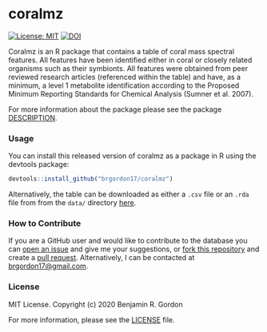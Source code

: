 
<!-- README.md is generated from README.Rmd. Please edit that file -->

# coralmz

<!-- badges: start -->

[![License:
MIT](https://img.shields.io/badge/License-MIT-yellow.svg)](https://opensource.org/licenses/MIT)
[![DOI](https://zenodo.org/badge/189739944.svg)](https://zenodo.org/badge/latestdoi/189739944)
<!-- badges: end -->

Coralmz is an R package that contains a table of coral mass spectral
features. All features have been identified either in coral or closely
related organisms such as their symbionts. All features were obtained
from peer reviewed research articles (referenced within the table) and
have, as a minimum, a level 1 metabolite identification according to the
Proposed Minimum Reporting Standards for Chemical Analysis (Sumner et
al. 2007).

For more information about the package please see the package
[DESCRIPTION](DESCRIPTION).

### Usage

You can install this released version of coralmz as a package in R using
the devtools package:

``` r
devtools::install_github("brgordon17/coralmz")
```

Alternatively, the table can be downloaded as either a `.csv` file or an
`.rda` file from from the `data/` directory [here](data/).

### How to Contribute

If you are a GitHub user and would like to contribute to the database
you can [open an
issue](https://help.github.com/en/articles/creating-an-issue) and give
me your suggestions, or [fork this
repository](https://help.github.com/en/articles/fork-a-repo) and create
a [pull
request](https://help.github.com/en/articles/creating-a-pull-request).
Alternatively, I can be contacted at <brgordon17@gmail.com>.

### License

MIT License. Copyright (c) 2020 Benjamin R. Gordon

For more information, please see the [LICENSE](LICENSE.md) file.
